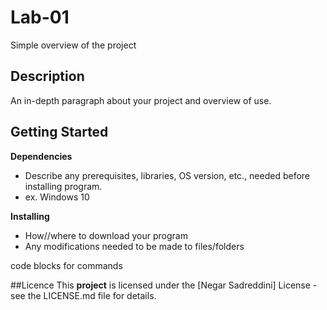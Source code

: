 # Lab-01
Simple overview of the project


## Description

An in-depth paragraph about your project and overview of use.


## Getting Started
**Dependencies**

* Describe any prerequisites, libraries, OS version, etc., needed before installing program.
* ex. Windows 10

**Installing**
* How//where to download your program
* Any modifications needed to be made to files/folders


code blocks for commands


##Licence
This **project** is licensed under the [Negar Sadreddini] License - see the LICENSE.md file for details.
